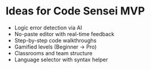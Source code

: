 # Ideas for Code Sensei MVP

- Logic error detection via AI
- No-paste editor with real-time feedback
- Step-by-step code walkthroughs
- Gamified levels (Beginner → Pro)
- Classrooms and team structure
- Language selector with syntax helper
